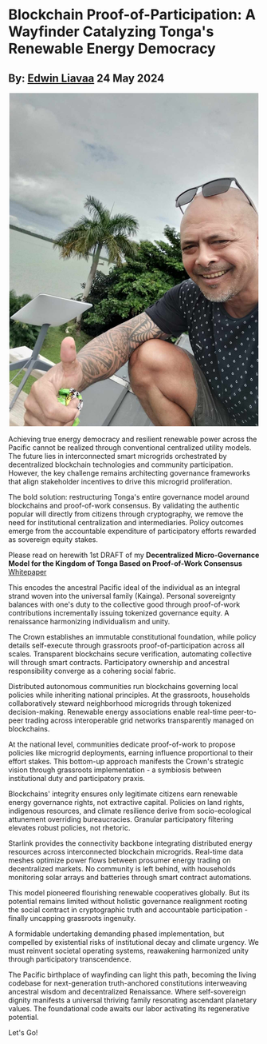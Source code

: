 # Blockchain Proof-of-Participation: A Wayfinder Catalyzing Tonga's Renewable Energy Democracy
## By: [Edwin Liavaa](https://github.cepeaters:om/EdwinLiavaa) 24 May 2024

<p align="center">
 <img width="500" src="https://github.com/EdwinLiavaa/liavaa.space/blob/main/blog/20240524/pic.png">
</p>

Achieving true energy democracy and resilient renewable power across the Pacific cannot be realized through conventional centralized utility models. The future lies in interconnected smart microgrids orchestrated by decentralized blockchain technologies and community participation. However, the key challenge remains architecting governance frameworks that align stakeholder incentives to drive this microgrid proliferation.

The bold solution: restructuring Tonga's entire governance model around blockchains and proof-of-work consensus. By validating the authentic popular will directly from citizens through cryptography, we remove the need for institutional centralization and intermediaries. Policy outcomes emerge from the accountable expenditure of participatory efforts rewarded as sovereign equity stakes.

Please read on herewith 1st DRAFT of my **Decentralized Micro-Governance Model for the Kingdom of Tonga Based on Proof-of-Work Consensus** [Whitepaper](https://github.com/EdwinLiavaa/liavaa.space/blob/main/blog/20240524/dmm-kingdom-of-tonga-white-paper-1st-DRAFT.pdf)

This encodes the ancestral Pacific ideal of the individual as an integral strand woven into the universal family (Kainga). Personal sovereignty balances with one's duty to the collective good through proof-of-work contributions incrementally issuing tokenized governance equity. A renaissance harmonizing individualism and unity.

The Crown establishes an immutable constitutional foundation, while policy details self-execute through grassroots proof-of-participation across all scales. Transparent blockchains secure verification, automating collective will through smart contracts. Participatory ownership and ancestral responsibility converge as a cohering social fabric.

Distributed autonomous communities run blockchains governing local policies while inheriting national principles. At the grassroots, households collaboratively steward neighborhood microgrids through tokenized decision-making. Renewable energy associations enable real-time peer-to-peer trading across interoperable grid networks transparently managed on blockchains.

At the national level, communities dedicate proof-of-work to propose policies like microgrid deployments, earning influence proportional to their effort stakes. This bottom-up approach manifests the Crown's strategic vision through grassroots implementation - a symbiosis between institutional duty and participatory praxis.

Blockchains' integrity ensures only legitimate citizens earn renewable energy governance rights, not extractive capital. Policies on land rights, indigenous resources, and climate resilience derive from socio-ecological attunement overriding bureaucracies. Granular participatory filtering elevates robust policies, not rhetoric.

Starlink provides the connectivity backbone integrating distributed energy resources across interconnected blockchain microgrids. Real-time data meshes optimize power flows between prosumer energy trading on decentralized markets. No community is left behind, with households monitoring solar arrays and batteries through smart contract automations.

This model pioneered flourishing renewable cooperatives globally. But its potential remains limited without holistic governance realignment rooting the social contract in cryptographic truth and accountable participation - finally uncapping grassroots ingenuity.

A formidable undertaking demanding phased implementation, but compelled by existential risks of institutional decay and climate urgency. We must reinvent societal operating systems, reawakening harmonized unity through participatory transcendence.

The Pacific birthplace of wayfinding can light this path, becoming the living codebase for next-generation truth-anchored constitutions interweaving ancestral wisdom and decentralized Renaissance. Where self-sovereign dignity manifests a universal thriving family resonating ascendant planetary values. The foundational code awaits our labor activating its regenerative potential.

Let's Go!